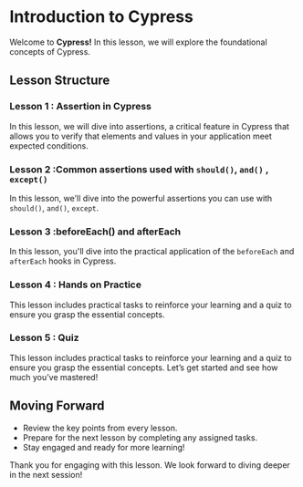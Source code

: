 # Introduction to Cypress

Welcome to **Cypress!** In this lesson, we will explore the foundational concepts of Cypress.

## Lesson Structure

### Lesson 1 : Assertion in Cypress
In this lesson, we will dive into assertions, a critical feature in Cypress that allows you to verify that elements and values in your application meet expected conditions.

### Lesson 2 :Common assertions used with `should()`, `and()` , `except()`

In this lesson, we'll dive into the powerful assertions you can use with `should()`, `and()`, `except`.

### Lesson 3 :beforeEach() and afterEach

In this lesson, you'll dive into the practical application of the `beforeEach` and `afterEach` hooks in Cypress.

### Lesson 4 : Hands on Practice

This lesson includes practical tasks to reinforce your learning and a quiz to ensure you grasp the essential concepts. 

### Lesson 5 : Quiz

This lesson includes practical tasks to reinforce your learning and a quiz to ensure you grasp the essential concepts. Let’s get started and see how much you’ve mastered!


## Moving Forward

-   Review the key points from every lesson.
-   Prepare for the next lesson by completing any assigned tasks.
-   Stay engaged and ready for more learning!

Thank you for engaging with this lesson. We look forward to diving deeper in the next session!




<!--stackedit_data:
eyJoaXN0b3J5IjpbMTYwNDI2MTgzMywtOTQxNzg0NzkyLC0yMj
UzMTU4NjBdfQ==
-->